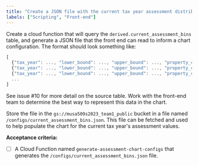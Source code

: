 ```yaml
---
title: "Create a JSON file with the current tax year assessment distribution chart data"
labels: ["Scripting", "Front-end"]
---
```


Create a cloud function that will query the `derived.current_assessment_bins` table, and generate a JSON file that the front end can read to inform a chart configuration. The format should look something like:

```js
[
  {"tax_year": ..., "lower_bound": ..., "upper_bound": ..., "property_count": ...},
  {"tax_year": ..., "lower_bound": ..., "upper_bound": ..., "property_count": ...},
  {"tax_year": ..., "lower_bound": ..., "upper_bound": ..., "property_count": ...},
  ...
]
```

See issue #10 for more detail on the source table. Work with the front-end team to determine the best way to represent this data in the chart.

Store the file in the `gs://musa509s2023_team1_public` bucket in a file named `/configs/current_assessment_bins.json`. This file can be fetched and used to help populate the chart for the current tax year's assessment values.

**Acceptance criteria:**
- [ ] A Cloud Function named `generate-assessment-chart-configs` that generates the `/configs/current_assessment_bins.json` file.
